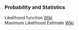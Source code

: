 ### Probability and Statistics
Likelihood function [Wiki](https://en.wikipedia.org/wiki/Likelihood_function)  
Maximum Likelihood Estimate [Wiki](https://en.wikipedia.org/wiki/Maximum_likelihood)  

